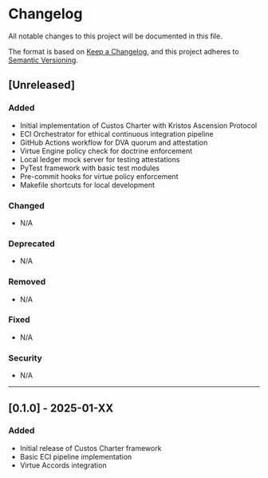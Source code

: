# Changelog

All notable changes to this project will be documented in this file.

The format is based on [Keep a Changelog](https://keepachangelog.com/en/1.0.0/),
and this project adheres to [Semantic Versioning](https://semver.org/spec/v2.0.0.html).

## [Unreleased]

### Added
- Initial implementation of Custos Charter with Kristos Ascension Protocol
- ECI Orchestrator for ethical continuous integration pipeline
- GitHub Actions workflow for DVA quorum and attestation
- Virtue Engine policy check for doctrine enforcement
- Local ledger mock server for testing attestations
- PyTest framework with basic test modules
- Pre-commit hooks for virtue policy enforcement
- Makefile shortcuts for local development

### Changed
- N/A

### Deprecated
- N/A

### Removed
- N/A

### Fixed
- N/A

### Security
- N/A

---

## [0.1.0] - 2025-01-XX

### Added
- Initial release of Custos Charter framework
- Basic ECI pipeline implementation
- Virtue Accords integration